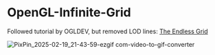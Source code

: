# OpenGL-Infinite-Grid
Followed tutorial by OGLDEV, but removed LOD lines: [The Endless Grid](https://www.youtube.com/watch?v=RqrkVmj-ntM&ab_channel=OGLDEV)

![PixPin_2025-02-19_21-43-59-ezgif com-video-to-gif-converter](https://github.com/user-attachments/assets/9ab91e01-83c2-45d7-a302-c1bd83efc6c9)
